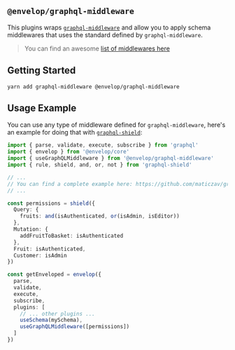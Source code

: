 ## `@envelop/graphql-middleware`

This plugins wraps [`graphql-middleware`](https://github.com/maticzav/graphql-middleware) and allow you to apply schema middlewares that uses the standard defined by `graphql-middleware`.

> You can find an awesome [list of middlewares here](https://github.com/maticzav/graphql-middleware#awesome-middlewares-)

## Getting Started

```
yarn add graphql-middleware @envelop/graphql-middleware
```

## Usage Example

You can use any type of middleware defined for `graphql-middleware`, here's an example for doing that with [`graphql-shield`](https://github.com/maticzav/graphql-shield):

```ts
import { parse, validate, execute, subscribe } from 'graphql'
import { envelop } from '@envelop/core'
import { useGraphQLMiddleware } from '@envelop/graphql-middleware'
import { rule, shield, and, or, not } from 'graphql-shield'

// ...
// You can find a complete example here: https://github.com/maticzav/graphql-shield#graphql-yoga
// ...

const permissions = shield({
  Query: {
    fruits: and(isAuthenticated, or(isAdmin, isEditor))
  },
  Mutation: {
    addFruitToBasket: isAuthenticated
  },
  Fruit: isAuthenticated,
  Customer: isAdmin
})

const getEnveloped = envelop({
  parse,
  validate,
  execute,
  subscribe,
  plugins: [
    // ... other plugins ...
    useSchema(mySchema),
    useGraphQLMiddleware([permissions])
  ]
})
```

